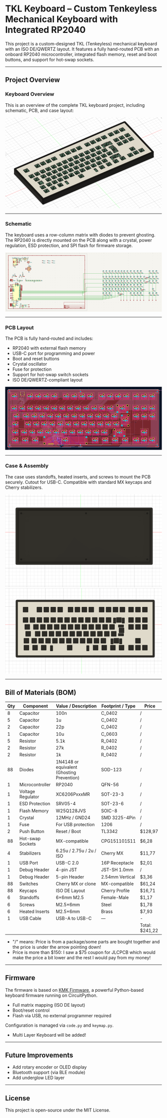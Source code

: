 # TKL Keyboard – Custom Tenkeyless Mechanical Keyboard with Integrated RP2040

This project is a custom-designed TKL (Tenkeyless) mechanical keyboard with an ISO DE/QWERTZ layout. It features a fully hand-routed PCB with an onboard RP2040 microcontroller, integrated flash memory, reset and boot buttons, and support for hot-swap sockets.

---

## Project Overview

### Keyboard Overview  
This is an overview of the complete TKL keyboard project, including schematic, PCB, and case layout:

![Keyboard Overview](Images/CASE-Complete.png)

---

### Schematic  
The keyboard uses a row-column matrix with diodes to prevent ghosting. The RP2040 is directly mounted on the PCB along with a crystal, power regulation, ESD protection, and SPI flash for firmware storage.

![Schematic](Images/Schematics.png)

---

### PCB Layout  
The PCB is fully hand-routed and includes:

- RP2040 with external flash memory  
- USB-C port for programming and power  
- Boot and reset buttons  
- Crystal oscillator  
- Fuse for protection  
- Support for hot-swap switch sockets  
- ISO DE/QWERTZ-compliant layout  

![PCB Layout](Images/PCB.png)

---

### Case & Assembly  
The case uses standoffs, heated inserts, and screws to mount the PCB securely. Cutout for USB-C.
Compatible with standard MX keycaps and Cherry stabilizers.

![Case Bottom with space for heated inserts](Images/CASE-Bottom.png)
![Case](Images/CASE-Top.png)

---

## Bill of Materials (BOM)

| Qty | Component              | Value / Description                          | Footprint / Type                      |Price         |
|-----|------------------------|----------------------------------------------|---------------------------------------|--------------|
| 8   | Capacitor              | 100n                                         | C_0402                                |\/            |
| 5   | Capacitor              | 1u                                           | C_0402                                |\/            |
| 2   | Capacitor              | 22p                                          | C_0402                                |\/            |
| 1   | Capacitor              | 10u                                          | C_0603                                |\/            |
| 5   | Resistor               | 5.1k                                         | R_0402                                |\/            |
| 2   | Resistor               | 27k                                          | R_0402                                |\/            |
| 2   | Resistor               | 1k                                           | R_0402                                |\/            |
| 88  | Diodes                 | 1N4148 or equivalent (Ghosting Prevention)   | SOD-123                               |\/            |
| 1   | Microcontroller        | RP2040                                       | QFN-56                                |\/            |
| 1   | Voltage Regulator      | XC6206PxxxMR                                 | SOT-23-3                              |\/            |
| 1   | ESD Protection         | SRV05-4                                      | SOT-23-6                              |\/            |
| 1   | Flash Memory           | W25Q128JVS                                   | SOIC-8                                |\/            |
| 1   | Crystal                | 12MHz / GND24                                | SMD 3225-4Pin                         |\/            |
| 1   | Fuse                   | For USB protection                           | 1206                                  |\/            |
| 2   | Push Button            | Reset / Boot                                 | TL3342                                |$128,97       |
| 88  | Hot-swap Sockets       | MX-compatible                                | CPG151101S11                          |$6,28         | 
| 4   | Stabilizers            | 6.25u / 2.75u / 2u / ISO                     | Cherry MX                             |$11,77        |
| 1   | USB Port               | USB-C 2.0                                    | 16P Receptacle                        |$2,01         |
| 1   | Debug Header           | 4-pin JST                                    | JST-SH 1.0mm                          |\/            |
| 1   | Debug Header           | 5-pin Header                                 | 2.54mm Vertical                       |$3,36         |
| 88  | Switches               | Cherry MX or clone                           | MX-compatible                         |$61,24        |
| 88  | Keycaps                | ISO DE Layout                                | Cherry Profile                        |$16,71        |
| 6   | Standoffs              | 6×6mm M2.5                                   | Female-Male                           |$1,17         |
| 6   | Screws                 | M2.5×6mm                                     | Steel                                 |$1,78         |
| 6   | Heated Inserts         | M2.5×6mm                                     | Brass                                 |$7,93         |
| 1   | USB Cable              | USB-A to USB-C                               | —                                     |-             |
|     |                        |                                              |                                       |Total: $241,22|

* "\/" means: Price is from a package/some parts are bought together and the price is under the arrow pointing down!
* Price is more than $150: I saw a $75 coupon for JLCPCB which would make the price a bit lower and the rest I would pay from my money!
---

## Firmware

The firmware is based on [KMK Firmware](https://github.com/KMKfw/kmk_firmware), a powerful Python-based keyboard firmware running on CircuitPython.

- Full matrix mapping (ISO DE layout)  
- Boot/reset control  
- Flash via USB, no external programmer required

Configuration is managed via `code.py` and `keymap.py`.

- Multi Layer Keyboard will be added!

---

## Future Improvements
 
- Add rotary encoder or OLED display  
- Bluetooth support (via BLE module)  
- Add underglow LED layer

---

## License

This project is open-source under the MIT License.
